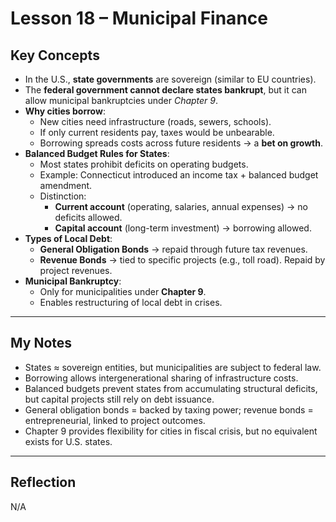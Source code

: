 # Lesson 18 – Municipal Finance

## Key Concepts
- In the U.S., **state governments** are sovereign (similar to EU countries).  
- The **federal government cannot declare states bankrupt**, but it can allow municipal bankruptcies under *Chapter 9*.  
- **Why cities borrow**:  
  - New cities need infrastructure (roads, sewers, schools).  
  - If only current residents pay, taxes would be unbearable.  
  - Borrowing spreads costs across future residents → a **bet on growth**.  
- **Balanced Budget Rules for States**:  
  - Most states prohibit deficits on operating budgets.  
  - Example: Connecticut introduced an income tax + balanced budget amendment.  
  - Distinction:  
    - **Current account** (operating, salaries, annual expenses) → no deficits allowed.  
    - **Capital account** (long-term investment) → borrowing allowed.  
- **Types of Local Debt**:  
  - **General Obligation Bonds** → repaid through future tax revenues.  
  - **Revenue Bonds** → tied to specific projects (e.g., toll road). Repaid by project revenues.  
- **Municipal Bankruptcy**:  
  - Only for municipalities under **Chapter 9**.  
  - Enables restructuring of local debt in crises.  

---

## My Notes
- States ≈ sovereign entities, but municipalities are subject to federal law.  
- Borrowing allows intergenerational sharing of infrastructure costs.  
- Balanced budgets prevent states from accumulating structural deficits, but capital projects still rely on debt issuance.  
- General obligation bonds = backed by taxing power; revenue bonds = entrepreneurial, linked to project outcomes.  
- Chapter 9 provides flexibility for cities in fiscal crisis, but no equivalent exists for U.S. states.  

---

## Reflection
N/A  

